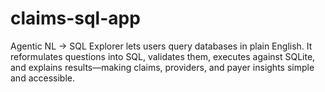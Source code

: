 # claims-sql-app
Agentic NL → SQL Explorer lets users query databases in plain English. It reformulates questions into SQL, validates them, executes against SQLite, and explains results—making claims, providers, and payer insights simple and accessible.
